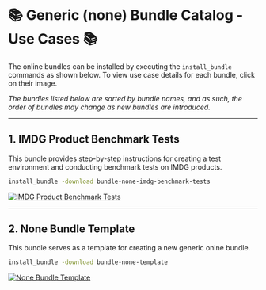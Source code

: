 # :books: Generic (none) Bundle Catalog - Use Cases :books:

The online bundles can be installed by executing the `install_bundle` commands as shown below. To view use case details for each bundle, click on their image.

*The bundles listed below are sorted by bundle names, and as such, the order of bundles may change as new bundles are introduced.*

---
## 1. IMDG Product Benchmark Tests

This bundle provides step-by-step instructions for creating a test environment and conducting benchmark tests on IMDG products.

```bash
install_bundle -download bundle-none-imdg-benchmark-tests
```

[![IMDG Product Benchmark Tests](https://github.com/padogrid)](https://github.com/padogrid/bundle-none-imdg-benchmark-tests)

---
## 2. None Bundle Template

This bundle serves as a template for creating a new generic onlne bundle.

```bash
install_bundle -download bundle-none-template
```

[![None Bundle Template](https://github.com/padogrid)](https://github.com/padogrid/bundle-none-template)
